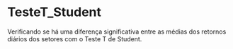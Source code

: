 # TesteT_Student
Verificando se há uma diferença significativa entre as médias dos retornos diários dos setores com o Teste T de Student.
